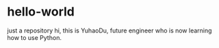 # hello-world
just a repository
hi, this is YuhaoDu, future engineer who is now learning how to use Python.
